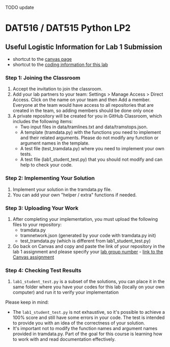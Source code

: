 TODO update

# DAT516 / DAT515 Python LP2
## Useful Logistic Information for Lab 1 Submission

- shortcut to the [canvas page](https://chalmers.instructure.com/courses/31748)
- shortcut to the [coding information for this lab](https://github.com/aarneranta/chalmers-advanced-python/tree/main/labs/lab1)

### Step 1: Joining the Classroom

1. Accept the invitation to join the classroom.
2. Add your lab partners to your team: Settings > Manage Access > Direct Access. Click on the name on your team and then Add a member. Everyone at the team would have access to all repositories that are created in the team, so adding members should be done only once
3. A private repository will be created for you in GitHub Classroom, which includes the following items:
   - Two input files in data/tramlines.txt and data/tramstops.json.
   - A template (tramdata.py) with the functions you need to implement and their related arguments. Please do not modify any function or argument names in the template.
   - A test file (test_tramdata.py) where you need to implement your own tests.
   - A test file (lab1_student_test.py) that you should not modify and can help to check your code.

### Step 2: Implementing Your Solution

1. Implement your solution in the tramdata.py file.
2. You can add your own "helper / extra" functions if needed.

### Step 3: Uploading Your Work

1. After completing your implementation, you must upload the following files to your repository:
   - tramdata.py
   - tramnetwork.json (generated by your code with tramdata.py init)
   - test_tramdata.py (which is different from lab1_student_test.py)
2. Go back on Canvas and copy and paste the link of your repository in the lab 1 assignment and please specify your [lab group number](https://chalmers.instructure.com/courses/31748/groups#tab-17684) - [link to the Canvas assignment](https://chalmers.instructure.com/courses/31748/assignments/95096)

### Step 4: Checking Test Results

1. `lab1_student_test.py` is a subset of the solutions, you can place it in the same folder where you have your codes for this lab (locally on your own computer) and run it to verify your implementation

Please keep in mind:

- The `lab1_student_test.py` is not exhaustive, so it's possible to achieve a 100% score and still have some errors in your code. The test is intended to provide you with an idea of the correctness of your solution.
- It's important not to modify the function names and argument names provided in tramdata.py. Part of the goal for this course is learning how to work with and read documentation effectively.
